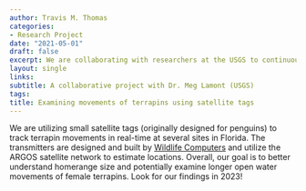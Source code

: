 ```yaml
---
author: Travis M. Thomas
categories:
- Research Project
date: "2021-05-01"
draft: false
excerpt: We are collaborating with researchers at the USGS to continuously track diamondback terrapins with satellite tags. 
layout: single
links:
subtitle: A collaborative project with Dr. Meg Lamont (USGS)
tags:
title: Examining movements of terrapins using satellite tags 
---
```


We are utilizing small satellite tags (originally designed for penguins) to track terrapin movements in real-time at several sites in Florida. The transmitters are designed and built by [Wildlife Computers](https://wildlifecomputers.com/) and utilize the ARGOS satellite network to estimate locations. Overall, our goal is to better understand homerange size and potentially examine longer open water movements of female terrapins. Look for our findings in 2023!       

